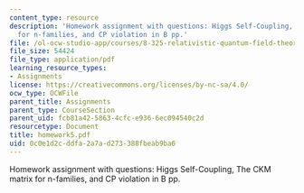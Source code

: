 ```yaml
---
content_type: resource
description: 'Homework assignment with questions: Higgs Self-Coupling, The CKM matrix
  for n-families, and CP violation in B pp.'
file: /ol-ocw-studio-app/courses/8-325-relativistic-quantum-field-theory-iii-spring-2007/0c0e1d2cddfa2a7ad273388fbeab9ba6_homework5.pdf
file_size: 54424
file_type: application/pdf
learning_resource_types:
- Assignments
license: https://creativecommons.org/licenses/by-nc-sa/4.0/
ocw_type: OCWFile
parent_title: Assignments
parent_type: CourseSection
parent_uid: fcb81a42-5863-4cfc-e936-6ec094540c2d
resourcetype: Document
title: homework5.pdf
uid: 0c0e1d2c-ddfa-2a7a-d273-388fbeab9ba6
---
```

Homework assignment with questions: Higgs Self-Coupling, The CKM matrix for n-families, and CP violation in B pp.